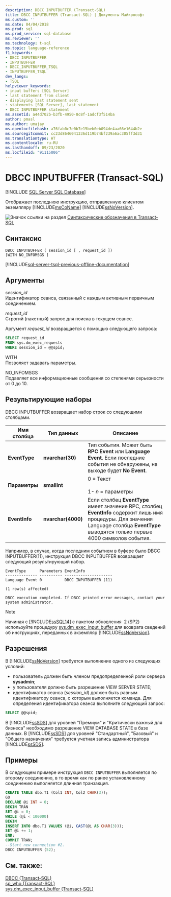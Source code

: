 ```yaml
---
description: DBCC INPUTBUFFER (Transact-SQL)
title: DBCC INPUTBUFFER (Transact-SQL) | Документы Майкрософт
ms.custom: ''
ms.date: 04/04/2018
ms.prod: sql
ms.prod_service: sql-database
ms.reviewer: ''
ms.technology: t-sql
ms.topic: language-reference
f1_keywords:
- DBCC INPUTBUFFER
- INPUTBUFFER
- DBCC_INPUTBUFFER_TSQL
- INPUTBUFFER_TSQL
dev_langs:
- TSQL
helpviewer_keywords:
- input buffers [SQL Server]
- last statement from client
- displaying last statement sent
- statements [SQL Server], last statement
- DBCC INPUTBUFFER statement
ms.assetid: a44d702b-b3fb-4950-8c8f-1adcf3f514ba
author: pmasl
ms.author: umajay
ms.openlocfilehash: a76fab0c7e0b7e15beb0eb094de4aa66e1644b2e
ms.sourcegitcommit: cc23d8646041336d119b74bf239a6ac305ff3d31
ms.translationtype: HT
ms.contentlocale: ru-RU
ms.lasthandoff: 09/23/2020
ms.locfileid: "91115006"
---
```

# <a name="dbcc-inputbuffer-transact-sql"></a>DBCC INPUTBUFFER (Transact-SQL)
[!INCLUDE [SQL Server SQL Database](../../includes/applies-to-version/sql-asdb.md)]

Отображает последнюю инструкцию, отправленную клиентом экземпляру [!INCLUDE[msCoName](../../includes/msconame-md.md)] [!INCLUDE[ssNoVersion](../../includes/ssnoversion-md.md)].
  
![Значок ссылки на раздел](../../database-engine/configure-windows/media/topic-link.gif "Значок ссылки на раздел") [Синтаксические обозначения в Transact-SQL](../../t-sql/language-elements/transact-sql-syntax-conventions-transact-sql.md)
  
## <a name="syntax"></a>Синтаксис  
  
```syntaxsql
DBCC INPUTBUFFER ( session_id [ , request_id ])  
[WITH NO_INFOMSGS ]  
```  
  
[!INCLUDE[sql-server-tsql-previous-offline-documentation](../../includes/sql-server-tsql-previous-offline-documentation.md)]

## <a name="arguments"></a>Аргументы
*session_id*  
Идентификатор сеанса, связанный с каждым активным первичным соединением.  
  
*request_id*  
Строгий (пакетный) запрос для поиска в текущем сеансе.  

Аргумент *request_id* возвращается с помощью следующего запроса:  
```sql
SELECT request_id   
FROM sys.dm_exec_requests   
WHERE session_id = @@spid;  
```  
WITH  
Позволяет задавать параметры.  
  
NO_INFOMSGS  
Подавляет все информационные сообщения со степенями серьезности от 0 до 10.  
  
## <a name="result-sets"></a>Результирующие наборы  
DBCC INPUTBUFFER возвращает набор строк со следующими столбцами.
  
|Имя столбца|Тип данных|Описание|  
|-----------------|---------------|-----------------|  
|**EventType**|**nvarchar(30)**|Тип события. Может быть **RPC Event** или **Language Event**. Если последние события не обнаружены, на выходе будет **No Event**.|  
|**Параметры**|**smallint**|0 = Текст<br /><br /> 1- *n* = параметры|  
|**EventInfo**|**nvarchar(4000)**|Если столбец **EventType** имеет значение RPC, столбец **EventInfo** содержит лишь имя процедуры. Для значения Language столбца **EventType** выводятся только первые 4000 символов события.|  
  
Например, в случае, когда последним событием в буфере было DBCC INPUTBUFFER(11), инструкция DBCC INPUTBUFFER возвращает следующий результирующий набор.
  
```
EventType      Parameters EventInfo               
-------------- ---------- ---------------------   
Language Event 0          DBCC INPUTBUFFER (11)  
  
(1 row(s) affected)  
  
DBCC execution completed. If DBCC printed error messages, contact your system administrator.  
```  

> [!NOTE]
> Начиная с [!INCLUDE[ssSQL14](../../includes/sssql14-md.md)] с пакетом обновления  2 (SP2) используйте процедуру [sys.dm_exec_input_buffer](../../relational-databases/system-dynamic-management-views/sys-dm-exec-input-buffer-transact-sql.md) для возврата сведений об инструкциях, переданных в экземпляр [!INCLUDE[ssNoVersion](../../includes/ssnoversion-md.md)].

## <a name="permissions"></a>Разрешения  
В [!INCLUDE[ssNoVersion](../../includes/ssnoversion-md.md)] требуется выполнение одного из следующих условий:
-   пользователь должен быть членом предопределенной роли сервера **sysadmin**;  
-   у пользователя должно быть разрешение VIEW SERVER STATE;  
-   идентификатор сеанса (*session_id*) должен быть равным идентификатору сеанса, с которым выполняется команда. Для определения идентификатора сеанса выполните следующий запрос:  
  
```sql
SELECT @@spid;  
```
  
В [!INCLUDE[ssSDS](../../includes/sssds-md.md)] для уровней "Премиум" и "Критически важный для бизнеса" необходимо разрешение VIEW DATABASE STATE в базе данных. В [!INCLUDE[ssSDS](../../includes/sssds-md.md)] для уровней "Стандартный", "Базовый" и "Общего назначения" требуется учетная запись администратора [!INCLUDE[ssSDS](../../includes/sssds-md.md)].
  
## <a name="examples"></a>Примеры  
В следующем примере инструкция `DBCC INPUTBUFFER` выполняется по второму соединению, в то время как по ранее установленному соединению выполняется длинная транзакция.
  
```sql
CREATE TABLE dbo.T1 (Col1 INT, Col2 CHAR(3));  
GO  
DECLARE @i INT = 0;  
BEGIN TRAN  
SET @i = 0;  
WHILE (@i < 100000)  
BEGIN  
INSERT INTO dbo.T1 VALUES (@i, CAST(@i AS CHAR(3)));  
SET @i += 1;  
END;  
COMMIT TRAN;  
--Start new connection #2.  
DBCC INPUTBUFFER (52);  
```  

## <a name="see-also"></a>См. также:  
[DBCC (Transact-SQL)](../../t-sql/database-console-commands/dbcc-transact-sql.md)  
[sp_who (Transact-SQL)](../../relational-databases/system-stored-procedures/sp-who-transact-sql.md)  
[sys.dm_exec_input_buffer (Transact-SQL)](../../relational-databases/system-dynamic-management-views/sys-dm-exec-input-buffer-transact-sql.md)
  
  
